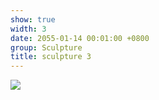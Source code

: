 ```yaml
---
show: true
width: 3
date: 2055-01-14 00:01:00 +0800
group: Sculpture
title: sculpture 3
---
```

<div>
<a href="/assets/images/photos/sculpture/20220606-DSC08069.jpg" target="_blank">
    <img data-src="/assets/images/photos/sculpture/20220606-DSC08069.jpg" class="lazy w-100 rounded-xl" src="{{ '/assets/images/empty_300x200.png' | relative_url }}">
</a>
</div>
